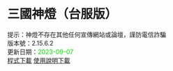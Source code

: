 # 三國神燈（台服版）
提示：神燈不存在其他任何宣傳網站或論壇，謹防電信詐騙<br>
版本號：2.15.6.2<br>
更新日期：<font color="#00dd00">2023-09-07</font><br>
[程式下載](https://pixeldrain.com/u/boRbkNKD) [使用說明下載](https://pixeldrain.com/u/rQcYUYW5)<br>
